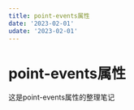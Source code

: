 ```yaml
---
title: point-events属性
date: '2023-02-01'
udate: '2023-02-01'
---
```

# point-events属性
这是point-events属性的整理笔记
